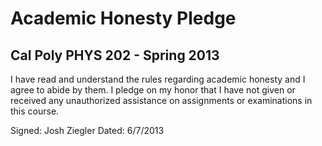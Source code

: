 Academic Honesty Pledge
=
Cal Poly PHYS 202 - Spring 2013
-

I have read and understand the rules regarding academic honesty and I agree to abide by them.
I pledge on my honor that I have not given or received any unauthorized assistance on assignments
or examinations in this course.

Signed: Josh Ziegler
Dated: 6/7/2013
